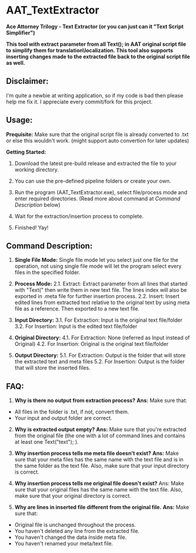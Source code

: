 # AAT_TextExtractor
**Ace Attorney Trilogy - Text Extractor (or you can just can it "Text Script Simplifier")**

**This tool with extract parameter from all Text(); in AAT original script file to simplify them for translation\localization. 
This tool also supports inserting changes made to the extracted file back to the original script file as well.**

## Disclaimer:
I'm quite a newbie at writing application, so if my code is bad then please help me fix it. I appreciate every commit/fork for this project.

## Usage:
**Prequisite:**
Make sure that the original script file is already converted to .txt or else this wouldn't work. (might support auto convertion for later updates)

**Getting Started:**
1. Download the latest pre-build release and extracted the file to your working directory.

2. You can use the pre-defined pipeline folders or create your own.

3. Run the program (AAT_TextExtractor.exe), select file/process mode and enter required directories. (Read more about command at *Command Description* below)

4. Wait for the extraction/insertion process to complete.

5. Finished! Yay!


## Command Description:

1. **Single File Mode:** 
Single file mode let you select just one file for the operation, not using single file mode will let the program select every files in the specified folder.

2. **Process Mode:**
2.1. Extract: Extract parameter from all lines that started with "Text(" then write them in new text file. The lines index will also be exported in .meta file for further insertion process.
2.2. Insert: Insert edited lines from extracted text relative to the original text by using meta file as a reference. Then exported to a new text file.

3. **Input Directory:**
3.1. For Extraction: Input is the original text file/folder
3.2. For Insertion: Input is the edited text file/folder

4. **Original Directory:**
4.1. For Extraction: None (referred as Input instead of Original)
4.2. For Insertion: Original is the original text file/folder

5. **Output Directory:**
5.1. For Extraction: Output is the folder that will store the extracted text and meta files
5.2. For Insertion: Output is the folder that will store the inserted files.

## FAQ:
1. **Why is there no output from extraction process?**
**Ans:** Make sure that:
- All files in the folder is .txt, if not, convert them.
- Your input and output folder are correct.

2. **Why is extracted output empty?**
**Ans:** Make sure that you're extracted from the original file (the one with a lot of command lines and contains at least one Text("text"); ).

3. **Why insertion process tells me meta file doesn't exist?**
**Ans:** Make sure that your meta files has the same name with the text file and is in the same folder as the text file. Also, make sure that your input directory is correct.

4. **Why insertion process tells me original file doesn't exist?**
Ans: Make sure that your original files has the same name with the text file. Also, make sure that your original directory is correct.

5. **Why are lines in inserted file different from the original file.**
**Ans:** Make sure that: 
- Original file is unchanged throughout the process.
- You haven't deleted any line from the extracted file.
- You haven't changed the data inside meta file.
- You haven't renamed your meta/text file.

